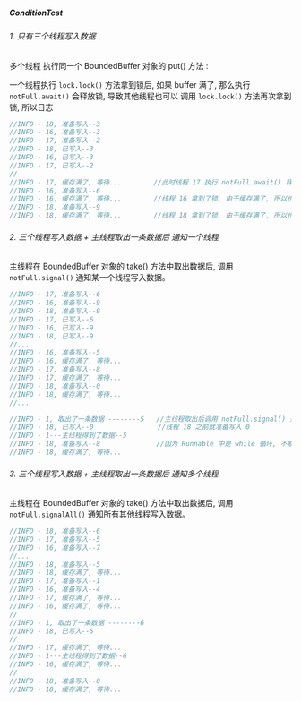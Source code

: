 
##### ConditionTest

###### 1. 只有三个线程写入数据

多个线程 执行同一个 BoundedBuffer 对象的 put() 方法 :

一个线程执行 `lock.lock()` 方法拿到锁后, 如果 buffer 满了, 那么执行 `notFull.await()` 会释放锁, 导致其他线程也可以
调用 `lock.lock()` 方法再次拿到锁, 所以日志 

```java
//INFO - 18, 准备写入--3
//INFO - 16, 准备写入--3
//INFO - 17, 准备写入--2
//INFO - 18, 已写入--3
//INFO - 16, 已写入--3
//INFO - 17, 已写入--2
//
//INFO - 17, 缓存满了, 等待...        //此时线程 17 执行 notFull.await() 释放锁
//INFO - 16, 准备写入--6
//INFO - 16, 缓存满了, 等待...        //线程 16 拿到了锁, 由于缓存满了, 所以也会执行 notFull.await() 释放锁
//INFO - 18, 准备写入--9
//INFO - 18, 缓存满了, 等待...        //线程 18 拿到了锁, 由于缓存满了, 所以也会执行 notFull.await() 释放锁
```

###### 2. 三个线程写入数据 + 主线程取出一条数据后 通知一个线程

主线程在 BoundedBuffer 对象的 take() 方法中取出数据后, 调用 `notFull.signal()` 通知某一个线程写入数据。

```java
//INFO - 17, 准备写入--6
//INFO - 16, 准备写入--9
//INFO - 18, 准备写入--9
//INFO - 17, 已写入--6
//INFO - 16, 已写入--9
//INFO - 18, 已写入--9
//...
//INFO - 16, 准备写入--5
//INFO - 16, 缓存满了, 等待...
//INFO - 17, 准备写入--8
//INFO - 17, 缓存满了, 等待...
//INFO - 18, 准备写入--0
//INFO - 18, 缓存满了, 等待...
//...

//INFO - 1, 取出了一条数据 --------5   //主线程取出后调用 notFull.signal() 只唤醒了其中一个线程 INFO - 18
//INFO - 18, 已写入--0                //线程 18 之前就准备写入 0
//INFO - 1---主线程得到了数据--5
//INFO - 18, 准备写入--8              //因为 Runnable 中是 while 循环, 不断的写入, 所以马上轮到 线程 18
//INFO - 18, 缓存满了, 等待...
```

###### 3. 三个线程写入数据 + 主线程取出一条数据后 通知多个线程

主线程在 BoundedBuffer 对象的 take() 方法中取出数据后, 调用 `notFull.signalAll()` 通知所有其他线程写入数据。

```java
//INFO - 18, 准备写入--6
//INFO - 17, 准备写入--5
//INFO - 16, 准备写入--7
//...
//INFO - 18, 准备写入--5
//INFO - 18, 缓存满了, 等待...
//INFO - 17, 准备写入--1
//INFO - 16, 准备写入--4
//INFO - 17, 缓存满了, 等待...
//INFO - 16, 缓存满了, 等待...
//
//INFO - 1, 取出了一条数据 --------6
//INFO - 18, 已写入--5
//
//INFO - 17, 缓存满了, 等待...
//INFO - 1---主线程得到了数据--6
//INFO - 16, 缓存满了, 等待...
//
//INFO - 18, 准备写入--0
//INFO - 18, 缓存满了, 等待...
```